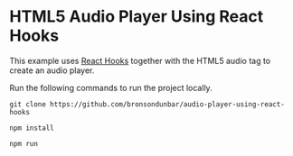 # HTML5 Audio Player Using React Hooks

This example uses <a href="https://reactjs.org/docs/hooks-intro.html" rel="noopener noreferrer" target="_blank">React Hooks</a> together with the HTML5 audio tag to create an audio player.

Run the following commands to run the project locally.

`git clone https://github.com/bronsondunbar/audio-player-using-react-hooks`

`npm install`

`npm run`
